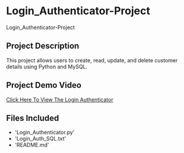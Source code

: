 # Login_Authenticator-Project
 Login_Authenticator-Project

## Project Description
This project allows users to create, read, update, and delete customer details using Python and MySQL.

## Project Demo Video
[Click Here To View The Login Authenticator ](https://drive.google.com/file/d/1dXZRU_qZLJZaA-GmpP5FCATI13-XrVv0/view?usp=sharing)

## Files Included
- 'Login_Authenticator.py'
- 'Login_Auth_SQL.txt'
- 'README.md'
